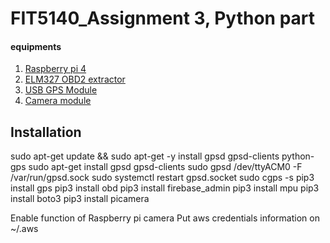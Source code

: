 # FIT5140_Assignment 3, Python part
#### equipments
1. [Raspberry pi 4](https://www.amazon.com.au/gp/product/B085PVKJ6L/ref=ppx_yo_dt_b_asin_title_o05_s00?ie=UTF8&psc=1)
2. [ELM327 OBD2 extractor](https://www.amazon.com.au/gp/product/B07H2XQY21/ref=ppx_yo_dt_b_asin_title_o05_s00?ie=UTF8&psc=1)
3. [USB GPS Module](https://www.amazon.com.au/gp/product/B07N2L59DW/ref=ppx_yo_dt_b_asin_title_o04_s00?ie=UTF8&psc=1)
4. [Camera module](https://www.amazon.com.au/gp/product/B01ER2SKFS/ref=ppx_yo_dt_b_asin_title_o06_s00?ie=UTF8&psc=1)


## Installation
sudo apt-get update && sudo apt-get -y install gpsd gpsd-clients python-gps
sudo apt-get install gpsd gpsd-clients
sudo gpsd /dev/ttyACM0 -F /var/run/gpsd.sock
sudo systemctl restart gpsd.socket
sudo cgps -s
pip3 install gps
pip3 install obd
pip3 install firebase_admin
pip3 install mpu
pip3 install boto3
pip3 install picamera

Enable function of Raspberry pi camera
Put aws credentials information on ~/.aws

